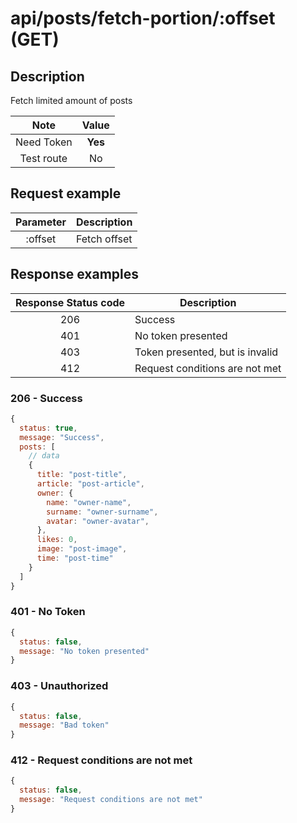 # api/posts/fetch-portion/:offset (GET)

## Description

Fetch limited amount of posts

|    Note    |  Value  |
| :--------: | :-----: |
| Need Token | **Yes** |
| Test route |   No    |

## Request example

| Parameter | Description  |
| :-------: | ------------ |
|  :offset  | Fetch offset |

## Response examples

| Response Status code | Description                     |
| :------------------: | ------------------------------- |
|         206          | Success                         |
|         401          | No token presented              |
|         403          | Token presented, but is invalid |
|         412          | Request conditions are not met  |

### 206 - Success

```js
{
  status: true,
  message: "Success",
  posts: [
    // data
    {
      title: "post-title",
      article: "post-article",
      owner: {
        name: "owner-name",
        surname: "owner-surname",
        avatar: "owner-avatar",
      },
      likes: 0,
      image: "post-image",
      time: "post-time"
    }
  ]
}
```

### 401 - No Token

```js
{
  status: false,
  message: "No token presented"
}
```

### 403 - Unauthorized

```js
{
  status: false,
  message: "Bad token"
}
```

### 412 - Request conditions are not met

```js
{
  status: false,
  message: "Request conditions are not met"
}
```
